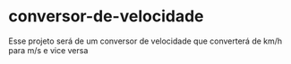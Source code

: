 # conversor-de-velocidade
Esse projeto será de um conversor de velocidade que converterá de km/h  para  m/s e vice versa
